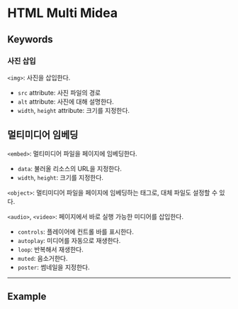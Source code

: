 # HTML Multi Midea
## Keywords
### 사진 삽입
`<img>`: 사진을 삽입한다.
- `src` attribute: 사진 파일의 경로
- `alt` attribute: 사진에 대해 설명한다.
- `width`, `height` attribute: 크기를 지정한다.

## 멀티미디어 임베딩
`<embed>`: 멀티미디어 파일을 페이지에 임베딩한다.
- `data`: 불러올 리소스의 URL을 지정한다.
- `width`, `height`: 크기를 지정한다.

`<object>`: 멀티미디어 파일을 페이지에 임베딩하는 태그로, 대체 파일도 설정할 수 있다.

`<audio>`, `<video>`: 페이지에서 바로 실행 가능한 미디어를 삽입한다.
- `controls`: 플레이어에 컨트롤 바를 표시한다.
- `autoplay`: 미디어를 자동으로 재생한다.
- `loop`: 반복해서 재생한다.
- `muted`: 음소거한다.
- `poster`: 썸네일을 지정한다.

---

## Example
